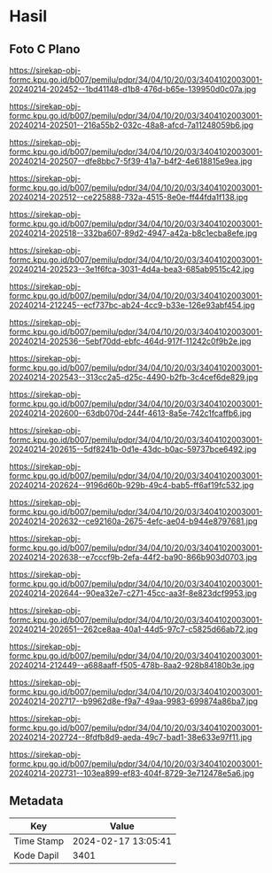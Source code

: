 # Hasil

## Foto C Plano

https://sirekap-obj-formc.kpu.go.id/b007/pemilu/pdpr/34/04/10/20/03/3404102003001-20240214-202452--1bd41148-d1b8-476d-b65e-139950d0c07a.jpg

https://sirekap-obj-formc.kpu.go.id/b007/pemilu/pdpr/34/04/10/20/03/3404102003001-20240214-202501--216a55b2-032c-48a8-afcd-7a11248059b6.jpg

https://sirekap-obj-formc.kpu.go.id/b007/pemilu/pdpr/34/04/10/20/03/3404102003001-20240214-202507--dfe8bbc7-5f39-41a7-b4f2-4e618815e9ea.jpg

https://sirekap-obj-formc.kpu.go.id/b007/pemilu/pdpr/34/04/10/20/03/3404102003001-20240214-202512--ce225888-732a-4515-8e0e-ff44fda1f138.jpg

https://sirekap-obj-formc.kpu.go.id/b007/pemilu/pdpr/34/04/10/20/03/3404102003001-20240214-202518--332ba607-89d2-4947-a42a-b8c1ecba8efe.jpg

https://sirekap-obj-formc.kpu.go.id/b007/pemilu/pdpr/34/04/10/20/03/3404102003001-20240214-202523--3e1f6fca-3031-4d4a-bea3-685ab9515c42.jpg

https://sirekap-obj-formc.kpu.go.id/b007/pemilu/pdpr/34/04/10/20/03/3404102003001-20240214-212245--ecf737bc-ab24-4cc9-b33e-126e93abf454.jpg

https://sirekap-obj-formc.kpu.go.id/b007/pemilu/pdpr/34/04/10/20/03/3404102003001-20240214-202536--5ebf70dd-ebfc-464d-917f-11242c0f9b2e.jpg

https://sirekap-obj-formc.kpu.go.id/b007/pemilu/pdpr/34/04/10/20/03/3404102003001-20240214-202543--313cc2a5-d25c-4490-b2fb-3c4cef6de829.jpg

https://sirekap-obj-formc.kpu.go.id/b007/pemilu/pdpr/34/04/10/20/03/3404102003001-20240214-202600--63db070d-244f-4613-8a5e-742c1fcaffb6.jpg

https://sirekap-obj-formc.kpu.go.id/b007/pemilu/pdpr/34/04/10/20/03/3404102003001-20240214-202615--5df8241b-0d1e-43dc-b0ac-59737bce6492.jpg

https://sirekap-obj-formc.kpu.go.id/b007/pemilu/pdpr/34/04/10/20/03/3404102003001-20240214-202624--9196d60b-929b-49c4-bab5-ff6af19fc532.jpg

https://sirekap-obj-formc.kpu.go.id/b007/pemilu/pdpr/34/04/10/20/03/3404102003001-20240214-202632--ce92160a-2675-4efc-ae04-b944e8797681.jpg

https://sirekap-obj-formc.kpu.go.id/b007/pemilu/pdpr/34/04/10/20/03/3404102003001-20240214-202638--e7cccf9b-2efa-44f2-ba90-866b903d0703.jpg

https://sirekap-obj-formc.kpu.go.id/b007/pemilu/pdpr/34/04/10/20/03/3404102003001-20240214-202644--90ea32e7-c271-45cc-aa3f-8e823dcf9953.jpg

https://sirekap-obj-formc.kpu.go.id/b007/pemilu/pdpr/34/04/10/20/03/3404102003001-20240214-202651--262ce8aa-40a1-44d5-97c7-c5825d66ab72.jpg

https://sirekap-obj-formc.kpu.go.id/b007/pemilu/pdpr/34/04/10/20/03/3404102003001-20240214-212449--a688aaff-f505-478b-8aa2-928b84180b3e.jpg

https://sirekap-obj-formc.kpu.go.id/b007/pemilu/pdpr/34/04/10/20/03/3404102003001-20240214-202717--b9962d8e-f9a7-49aa-9983-699874a86ba7.jpg

https://sirekap-obj-formc.kpu.go.id/b007/pemilu/pdpr/34/04/10/20/03/3404102003001-20240214-202724--8fdfb8d9-aeda-49c7-bad1-38e633e97f11.jpg

https://sirekap-obj-formc.kpu.go.id/b007/pemilu/pdpr/34/04/10/20/03/3404102003001-20240214-202731--103ea899-ef83-404f-8729-3e712478e5a6.jpg


## Metadata

| Key        | Value               |
| ---------- | ------------------- |
| Time Stamp | 2024-02-17 13:05:41 |
| Kode Dapil | 3401                |



